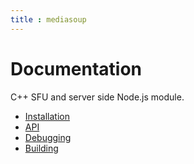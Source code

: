 ```yaml
---
title : mediasoup
---
```



# Documentation

<div markdown="1">

C++ SFU and server side Node.js module.

* [Installation](/documentation/v2/mediasoup/installation/)
* [API](/documentation/v2/mediasoup/api/)
* [Debugging](/documentation/v2/mediasoup/debugging/)
* [Building](/documentation/v2/mediasoup/building/)
  
</div>
